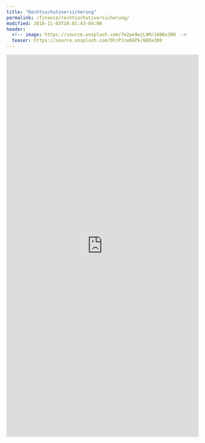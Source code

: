 ```yaml
---
title: "Rechtsschutzversicherung"
permalink: /finance/rechtsschutzversicherung/
modified: 2016-11-03T10:01:43-04:00
header:
  <!-- image: https://source.unsplash.com/7e2pe9wjL9M/1600x300 -->
  teaser: https://source.unsplash.com/OCrPJce6GPk/600x300
---
```


<iframe src="http://a.partner-versicherung.de/click.php?partner_id=111111&ad_id=16&insurance_id=13" width="100%" height="1000" name="vergleich" marginwidth="0" marginheight="0" border="0" frameborder="0" scrolling="no"></iframe>
